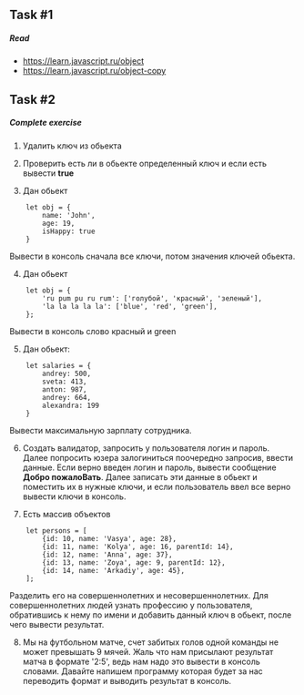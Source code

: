 ## Task #1 

##### Read

+ https://learn.javascript.ru/object
+ https://learn.javascript.ru/object-copy


## Task #2

##### Complete exercise

1. Удалить ключ из обьекта

2. Проверить есть ли в обьекте определенный ключ и если есть вывести **true**

3. Дан обьект

```
    let obj = {
        name: 'John',
        age: 19,
        isHappy: true
    }
```

Вывести в консоль сначала все ключи, потом значения ключей обьекта.

4. Дан обьект

```
    let obj = {
        'ru pum pu ru rum': ['голубой', 'красный', 'зеленый'],
        'la la la la la': ['blue', 'red', 'green'],
    };
```

Вывести в консоль слово красный и green

5. Дан обьект:

```
    let salaries = {
        andrey: 500,
        sveta: 413,
        anton: 987,
        andrey: 664,
        alexandra: 199
    }
```
Вывести максимальную зарплату сотрудника.

6. Создать валидатор, запросить у пользователя логин и пароль. Далее попросить юзера залогиниться поочередно запросив, ввести данные. Если верно введен логин и пароль, вывести сообщение **Добро пожалоВать**. Далее записать эти данные в обьект и поместить их в нужные ключи, и если пользователь ввел все верно вывести ключи в консоль.

7. Есть массив объектов

```
    let persons = [
        {id: 10, name: 'Vasya', age: 28},
        {id: 11, name: 'Kolya', age: 16, parentId: 14},
        {id: 12, name: 'Anna', age: 37},
        {id: 13, name: 'Zoya', age: 9, parentId: 12},
        {id: 14, name: 'Arkadiy', age: 45},
    ];
```

Разделить его на совершеннолетних и несовершеннолетних. Для совершеннолетних людей узнать профессию у пользователя, обратившись к нему по имени и добавить данный ключ в обьект, после чего вывести результат.

8. Мы на футбольном матче, счет забитых голов одной команды не может превышать 9 мячей. Жаль что нам присылают результат матча в формате '2:5', ведь нам надо это вывести в консоль словами. Давайте напишем программу которая будет за нас переводить формат и выводить результат в консоль. 
